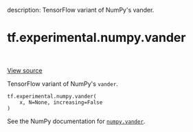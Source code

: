 description: TensorFlow variant of NumPy's vander.

<div itemscope itemtype="http://developers.google.com/ReferenceObject">
<meta itemprop="name" content="tf.experimental.numpy.vander" />
<meta itemprop="path" content="Stable" />
</div>

# tf.experimental.numpy.vander

<!-- Insert buttons and diff -->

<table class="tfo-notebook-buttons tfo-api nocontent" align="left">

</table>

<a target="_blank" class="external" href="/code/stable/tensorflow/python/ops/numpy_ops/np_array_ops.py">View source</a>



TensorFlow variant of NumPy's `vander`.


<pre class="devsite-click-to-copy prettyprint lang-py tfo-signature-link">
<code>tf.experimental.numpy.vander(
    x, N=None, increasing=False
)
</code></pre>



<!-- Placeholder for "Used in" -->

See the NumPy documentation for [`numpy.vander`](https://numpy.org/doc/stable/reference/generated/numpy.vander.html).